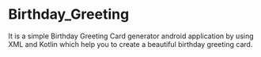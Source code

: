 # Birthday_Greeting
It is a simple Birthday Greeting Card generator android application by using XML and Kotlin which help you to create a beautiful birthday greeting card.
